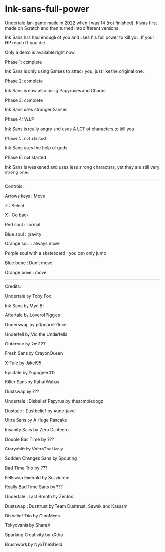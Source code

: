 # Ink-sans-full-power
Undertale fan-game made in 2022 when I was 14 (not finished). It was first made on Scratch and then turned into different versions.


Ink Sans has had enough of you and uses his full power to kill you. If your HP reach 0, you die.

Only a demo is available right now.



Phase 1: complete

Ink Sans is only using Sanses to attack you, just like the original one.


Phase 2: complete

Ink Sans is now also using Papyruses and Charas


Phase 3: complete

Ink Sans uses stronger Sanses


Phase 4: W.I.P

Ink Sans is really angry and uses A LOT of characters to kill you


Phase 5: not started

Ink Sans uses the help of gods


Phase 6: not started

Ink Sans is weakened and uses less strong characters, yet they are still very strong ones


--------------------------------------------------------------------------------------

Controls:

Arrows keys : Move

Z : Select

X : Go back

Red soul : normal

Blue soul : gravity

Orange soul : always move

Purple soul with a skateboard : you can only jump

Blue bone : Don’t move

Orange bone : move

--------------------------------------------------------------------------------------

Credits:

Undertale by Toby Fox

Ink Sans by Mye Bi

Aftertale by LoverofPiggies

Underswap by p0pcornPr1nce

Underfell by Vic the Underfella

Outertale by 2mi127

Fresh Sans by CrayonQueen

X-Tale by Jakei95

Epictale by Yugogeer012

Killer Sans by RahafWabas

Dustswap by ???

Undertale : Disbelief Papyrus by thezombiedogz

Dusttale : Dustbelief by Aude-javel

Ultra Sans by A Huge Pancake

Insanity Sans by Zero Danteero

Double Bad Time by ???

Storyshift by VoltraTheLively

Sudden Changes Sans by Spouting

Bad Time Trio by ???

Fellswap Emerald by Suavicrem

Really Bad Time Sans by ???

Undertale : Last Breath by ZerJox

Dustswap : Dusttrust by Team Dusttrust, Sawsk and Kasssm

Disbelief Trio by GinoMods

Tokyovania by SharaX

Sparking Creativity by xXtha

Brushwork by NyxTheShield
